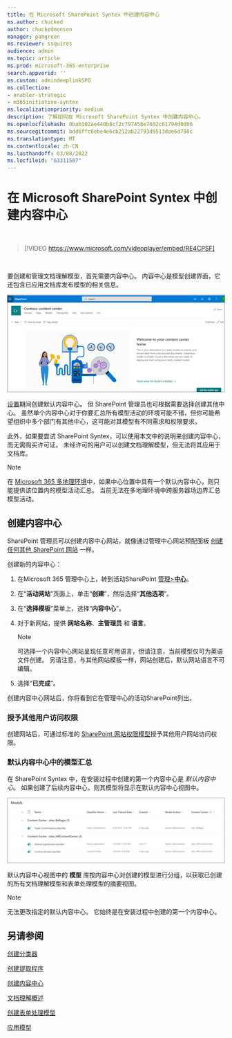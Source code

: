 ```yaml
---
title: 在 Microsoft SharePoint Syntex 中创建内容中心
ms.author: chucked
author: chuckedmonson
manager: pamgreen
ms.reviewer: ssquires
audience: admin
ms.topic: article
ms.prod: microsoft-365-enterprise
search.appverid: ''
ms.custom: admindeeplinkSPO
ms.collection:
- enabler-strategic
- m365initiative-syntex
ms.localizationpriority: medium
description: 了解如何在 Microsoft SharePoint Syntex 中创建内容中心。
ms.openlocfilehash: 0bab102ae440b8cf2c797458e7602c61794d0d06
ms.sourcegitcommit: bdd6ffc6ebe4e6cb212ab22793d9513dae6d798c
ms.translationtype: MT
ms.contentlocale: zh-CN
ms.lasthandoff: 03/08/2022
ms.locfileid: "63311587"
---
```

# <a name="create-a-content-center-in-microsoft-sharepoint-syntex"></a>在 Microsoft SharePoint Syntex 中创建内容中心


</br>

> [!VIDEO https://www.microsoft.com/videoplayer/embed/RE4CPSF]

</br>

要创建和管理文档理解模型，首先需要内容中心。 内容中心是模型创建界面，它还包含已应用文档库发布模型的相关信息。

   ![选择文档库。](../media/content-understanding/content-center-page.png)

[设置](set-up-content-understanding.md)期间创建默认内容中心。 但 SharePoint 管理员也可根据需要选择创建其他中心。 虽然单个内容中心对于你要汇总所有模型活动的环境可能不错，但你可能希望组织中多个部门有其他中心，这可能对其模型有不同需求和权限要求。

此外，如果要尝试 SharePoint Syntex，可以使用本文中的说明来创建内容中心，而无需购买许可证。 未经许可的用户可以创建文档理解模型，但无法将其应用于文档库。

> [!NOTE]
> 在 [Microsoft 365 多地理环境](../enterprise/microsoft-365-multi-geo.md)中，如果中心位置中具有一个默认内容中心，则只能提供该位置内的模型活动汇总。 当前无法在多地理环境中跨服务器场边界汇总模型活动。 

## <a name="create-a-content-center"></a>创建内容中心

SharePoint 管理员可以创建内容中心网站，就像通过管理中心网站预配面板 [创建任何其他 SharePoint 网站](/sharepoint/create-site-collection) 一样。

创建新的内容中心：

1. 在Microsoft 365 管理中心上，转到活动SharePoint <a href="https://go.microsoft.com/fwlink/?linkid=2185220" target="_blank">管理>**中心**</a>。

2. 在“**活动网站**”页面上，单击“**创建**”，然后选择“**其他选项**”。

3. 在“**选择模板**”菜单上，选择“**内容中心**”。

4. 对于新网站，提供 **网站名称**、**主管理员** 和 **语言**。</br>

   > [!NOTE] 
   > 可选择一个内容中心网站呈现任意可用语言，但请注意，当前模型仅可为英语文件创建。 另请注意，与其他网站模板一样，网站创建后，默认网站语言不可编辑。

5. 选择“**已完成**”。
 
创建内容中心网站后，你将看到它在管理中心的活动SharePoint列出<a href="https://go.microsoft.com/fwlink/?linkid=2185220" target="_blank"></a>。 

### <a name="give-access-to-additional-users"></a>授予其他用户访问权限
 
创建网站后，可通过标准的 [SharePoint 网站权限模型](/sharepoint/modern-experience-sharing-permissions)授予其他用户网站访问权限。

### <a name="roll-up-of-models-in-the-default-content-center"></a>默认内容中心中的模型汇总

在 SharePoint Syntex 中，在安装过程中创建的第一个内容中心是 *默认内容中心*。 如果创建了后续内容中心，则其模型将显示在默认内容中心视图中。

![默认内容中心中模型库的屏幕截图。](../media/content-understanding/model-library-default-content-center.png)

默认内容中心视图中的 **模型** 库按内容中心对创建的模型进行分组，以获取已创建的所有文档理解模型和表单处理模型的摘要视图。

> [!NOTE]
> 无法更改指定的默认内容中心。 它始终是在安装过程中创建的第一个内容中心。 

## <a name="see-also"></a>另请参阅
[创建分类器](create-a-classifier.md)

[创建提取程序](create-an-extractor.md)

[创建内容中心](create-a-content-center.md)

[文档理解概述](document-understanding-overview.md)

[创建表单处理模型](create-a-form-processing-model.md)

[应用模型](apply-a-model.md)
